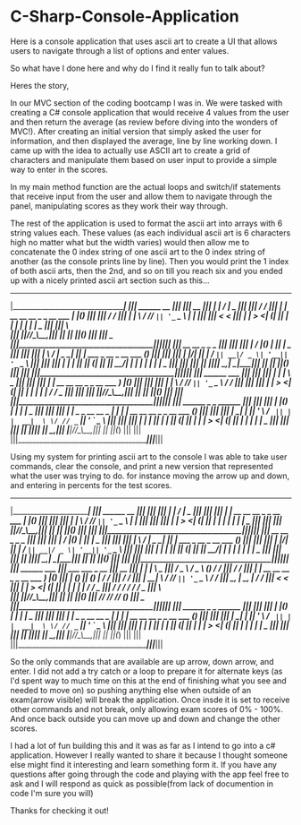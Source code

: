 # C-Sharp-Console-Application
Here is a console application that uses ascii art to create a UI that allows users to navigate through a list of options and enter values. 


So what have I done here and why do I find it really fun to talk about?

Heres the story, 

In our MVC section of the coding bootcamp I was in. We were tasked with creating a C# console application that would receive 4 values from the user and then return the average (as review before diving into the wonders of MVC!). After creating an initial version that simply asked the user for information, and then displayed the average, line by line working down. I came up with the idea to actually use ASCII art to create a grid of characters and manipulate them based on user input to provide a simple way to enter in the scores. 

In my main method function are the actual loops and switch/if statements that receive input from the user and allow them to navigate through the panel, manipulating scores as they work their way through. 

The rest of the application is used to format the ascii art into arrays with 6 string values each. These values (as each individual ascii art is 6 characters high no matter what but the width varies) would then allow me to concatenate the 0 index string of one ascii art to the 0 index string of another (as the console prints line by line). Then you would print the 1 index of both ascii arts, then the 2nd, and so on till you reach six and you ended up with a nicely printed ascii art section such as this...

 _______________________________________________________________________________________________________
|_______________________________________________________________________________________________________|
 |||  ______                          __                             |||                             |||    __
 ||| |  ____|                        /_ | _                          |||                             |||   / /
 ||| | |__   __  __ __ _  _ __ ___    | |(_)                         |||                             |||  / /
 ||| |  __|  \ \/ // _` || '_ ` _ \   | |                            |||                             ||| < <
 ||| | |____  >  <| (_| || | | | | |  | | _                          |||                             |||  \ \
 ||| |______|/_/\_\\__,_||_| |_| |_|  |_|(_)                         |||                             |||   \_\
 |||_________________________________________________________________|||_____________________________|||
 |||  __  __  _      _  _                                            |||                             |||
 ||| |  \/  |(_)    | || |                         _                 |||                             |||
 ||| | \  / | _   __| || |_  ___  _ __  _ __ ___  (_)                |||                             |||
 ||| | |\/| || | / _` || __|/ _ \| '__|| '_ ` _ \                    |||                             |||
 ||| | |  | || || (_| || |_|  __/| |   | | | | | | _                 |||                             |||
 ||| |_|  |_||_| \__,_| \__|\___||_|   |_| |_| |_|(_)                |||                             |||
 |||_________________________________________________________________|||_____________________________|||
 |||  ______                          ___                            |||                             |||
 ||| |  ____|                        |__ \  _                        |||                             |||
 ||| | |__   __  __ __ _  _ __ ___      ) |(_)                       |||                             |||
 ||| |  __|  \ \/ // _` || '_ ` _ \    / /                           |||                             |||
 ||| | |____  >  <| (_| || | | | | |  / /_  _                        |||                             |||
 ||| |______|/_/\_\\__,_||_| |_| |_| |____|(_)                       |||                             |||
 |||_________________________________________________________________|||_____________________________|||
 |||  ______  _                _   ______                            |||                             |||
 ||| |  ____|(_)              | | |  ____|                        _  |||                             |||
 ||| | |__    _  _ __    __ _ | | | |__   __  __ __ _  _ __ ___  (_) |||                             |||
 ||| |  __|  | || '_ \  / _` || | |  __|  \ \/ // _` || '_ ` _ \     |||                             |||
 ||| | |     | || | | || (_| || | | |____  >  <| (_| || | | | | | _  |||                             |||
 ||| |_|     |_||_| |_| \__,_||_| |______|/_/\_\\__,_||_| |_| |_|(_) |||                             |||
 |||_________________________________________________________________|||_____________________________|||
 
 
 Using my system for printing ascii art to the console I was able to take user commands, clear the console, and print a new version that represented what the user was trying to do. for instance moving the arrow up and down, and entering in percents for the test scores. 
 
  _______________________________________________________________________________________________________
|_______________________________________________________________________________________________________|
 |||  ______                          __                             |||                             |||
 ||| |  ____|                        /_ | _                          |||                             |||
 ||| | |__   __  __ __ _  _ __ ___    | |(_)                         |||                             |||
 ||| |  __|  \ \/ // _` || '_ ` _ \   | |                            |||                             |||
 ||| | |____  >  <| (_| || | | | | |  | | _                          |||                             |||
 ||| |______|/_/\_\\__,_||_| |_| |_|  |_|(_)                         |||                             |||
 |||_________________________________________________________________|||_____________________________|||
 |||  __  __  _      _  _                                            |||                             |||
 ||| |  \/  |(_)    | || |                         _                 |||                             |||
 ||| | \  / | _   __| || |_  ___  _ __  _ __ ___  (_)                |||                             |||
 ||| | |\/| || | / _` || __|/ _ \| '__|| '_ ` _ \                    |||                             |||
 ||| | |  | || || (_| || |_|  __/| |   | | | | | | _                 |||                             |||
 ||| |_|  |_||_| \__,_| \__|\___||_|   |_| |_| |_|(_)                |||                             |||
 |||_________________________________________________________________|||_____________________________|||
 |||  ______                          ___                            |||   ___    ___   _   __       |||    __
 ||| |  ____|                        |__ \  _                        |||  / _ \  / _ \ (_) / /       |||   / /
 ||| | |__   __  __ __ _  _ __ ___      ) |(_)                       ||| | (_) || (_) |   / /        |||  / /
 ||| |  __|  \ \/ // _` || '_ ` _ \    / /                           |||  \__, | \__, |  / /         ||| < <
 ||| | |____  >  <| (_| || | | | | |  / /_  _                        |||    / /    / /  / / _        |||  \ \
 ||| |______|/_/\_\\__,_||_| |_| |_| |____|(_)                       |||   /_/    /_/  /_/ (_)       |||   \_\
 |||_________________________________________________________________|||_____________________________|||
 |||  ______  _                _   ______                            |||                             |||
 ||| |  ____|(_)              | | |  ____|                        _  |||                             |||
 ||| | |__    _  _ __    __ _ | | | |__   __  __ __ _  _ __ ___  (_) |||                             |||
 ||| |  __|  | || '_ \  / _` || | |  __|  \ \/ // _` || '_ ` _ \     |||                             |||
 ||| | |     | || | | || (_| || | | |____  >  <| (_| || | | | | | _  |||                             |||
 ||| |_|     |_||_| |_| \__,_||_| |______|/_/\_\\__,_||_| |_| |_|(_) |||                             |||
 |||_________________________________________________________________|||_____________________________|||

So the only commands that are available are up arrow, down arrow, and enter. I did not add a try catch or a loop to prepare it for alternate keys (as I'd spent way to much time on this at the end of finishing what you see and needed to move on) so pushing anything else when outside of an exam(arrow visible) will break the application. Once insde it is set to receive other commands and not break, only allowing exam scores of 0% - 100%. And once back outside you can move up and down and change the other scores. 

I had a lot of fun building this and it was as far as I intend to go into a c# application. However I really wanted to share it because I thought someone else might find it interesting and learn something form it. If you have any questions after going through the code and playing with the app feel free to ask and I will respond as quick as possible(from lack of documention in code I'm sure you will)

Thanks for checking it out!

